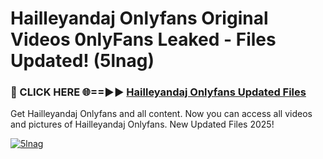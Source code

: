 # Hailleyandaj Onlyfans Original Videos 0nlyFans Leaked - Files Updated! (5lnag)

<h3>🔴 CLICK HERE 🌐==►► <a href="https://tinyurl.com/2m67pmp6" rel="nofollow">Hailleyandaj Onlyfans Updated Files</a></h3>

Get Hailleyandaj Onlyfans and all content. Now you can access all videos and pictures of Hailleyandaj Onlyfans. New Updated Files 2025!

[![5lnag](https://i.imgur.com/H4QAA4z.gif)](https://tinyurl.com/2m67pmp6)